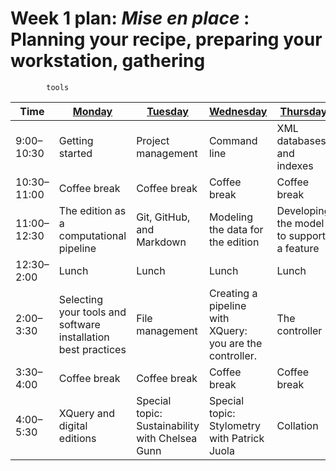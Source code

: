 # Week 1 plan: *Mise en place* : Planning your recipe, preparing your workstation, gathering
            tools

Time | [Monday](week_1_day_1_plan.md) |[Tuesday](week_1_day_2_plan.md) |[Wednesday](week_1_day_3_plan.md) |[Thursday](week_1_day_4_plan.md) |[Friday](week_1_day_5_plan.md) |
---- | ---- | ---- | ---- | ---- | ----
9:00–10:30 |  Getting started | Project management | Command line | XML databases and indexes | ODDs and collaborative encoding 
10:30–11:00 |  Coffee break | Coffee break | Coffee break | Coffee break | Coffee break 
11:00–12:30 |  The edition as a computational pipeline | Git, GitHub, and Markdown | Modeling the data for the edition | Developing the model to support a feature | Git and GitHub in Real Life 
12:30–2:00 |  Lunch | Lunch | Lunch | Lunch | Lunch 
2:00–3:30 |  Selecting your tools and software installation best practices | File management | Creating a pipeline with XQuery: you are the controller. | The controller | Search functionality 
3:30–4:00 |  Coffee break | Coffee break | Coffee break | Coffee break | Coffee break 
4:00–5:30 |  XQuery and digital editions | Special topic: Sustainability with Chelsea Gunn | Special topic: Stylometry with Patrick Juola | Collation | Special topic: IIIF with Jeffrey Witt 
